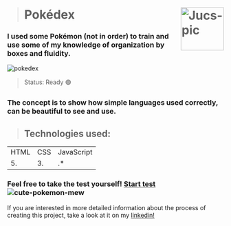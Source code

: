 ># Pokédex  <img align="right" alt="Jucs-pic" height="100" src="https://user-images.githubusercontent.com/101658522/163025631-6d340ad3-9d52-435a-9f40-45b1a43b2657.gif" width="100" height="100">

<h3> I used some Pokémon (not in order) to train and use some of my knowledge of organization by boxes and fluidity.</h3>

![pokedex](https://user-images.githubusercontent.com/101658522/163035260-60feb80f-4b28-423f-b8e7-b31c416b71af.gif)

> Status: Ready 🟢

<h3> The concept is to show how simple languages used correctly, can be beautiful to see and use.</h3>

>## Technologies used:

<table>
 
  <tr>
    <td>HTML</td>
    <td>CSS</td>
    <td>JavaScript</td>
  </tr>
  <tr>
    <td>5.</td>
    <td>3.</td>
    <td>.*</td>
  </tr>
  
</table>

### Feel free to take the test yourself! <a href="https://flynof.github.io/Simple-pokedex/" target="_blank" rel="sternal">Start test</a>       ![cute-pokemon-mew](https://user-images.githubusercontent.com/101658522/163440470-7903912f-74f0-4435-8103-58d89d32376b.gif)  

<p> If you are interested in more detailed information about the process of creating this project, take a look at it on my <a href="https://www.linkedin.com/in/matheus-ferreira-167baa230/" target="_blank" rel="external">linkedin!</a></p>
